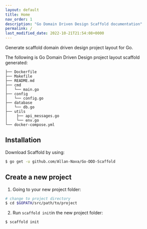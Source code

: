 ```yaml
---
layout: default
title: Home
nav_order: 1
description: "Go Domain Driven Design Scaffold documentation"
permalink: /
last_modified_date: 2022-10-21T21:54:08+0000
---
```




Generate scaffold domain driven design project layout for Go.

The following is Go Domain Driven Design project layout scaffold generated:

```
├── Dockerfile
├── Makefile
├── README.md
├── cmd
│   └── main.go
├── config
│   └── config.go
├── database
│   └── db.go
├── utils
│    ├── api_messages.go
│    └── env.go
└── docker-compose.yml
```


## Installation

Download Scaffold by using:
```sh
$ go get -u github.com/Allan-Nava/Go-DDD-Scaffold
```

## Create a new project

1. Going to your new project folder:

```bash
# change to project directory
$ cd $GOPATH/src/path/to/project
``` 

2. Run `scaffold init`in the new project folder:


```bash
$ scaffold init
```
